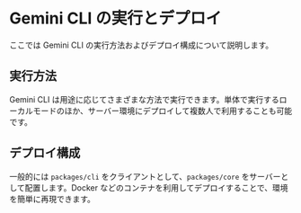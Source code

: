 # Gemini CLI の実行とデプロイ

ここでは Gemini CLI の実行方法およびデプロイ構成について説明します。

## 実行方法

Gemini CLI は用途に応じてさまざまな方法で実行できます。単体で実行するローカルモードのほか、サーバー環境にデプロイして複数人で利用することも可能です。

## デプロイ構成

一般的には `packages/cli` をクライアントとして、`packages/core` をサーバーとして配置します。Docker などのコンテナを利用してデプロイすることで、環境を簡単に再現できます。
